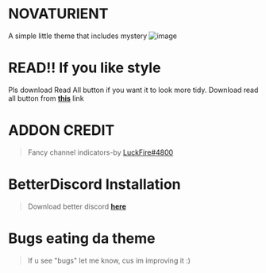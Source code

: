 # NOVATURIENT
A simple little theme that includes mystery
![image](https://user-images.githubusercontent.com/84565593/131484418-0991cebc-f9b6-473a-9843-84ce2dafa622.png)
# READ!! If you like style
Pls download Read All button if you want it to look more tidy. Download read all button from [**this**](https://betterdiscord.app/plugin/ReadAllNotificationsButton) link
# ADDON CREDIT
>Fancy channel indicators-by [LuckFire#4800](https://github.com/LuckFire)
# BetterDiscord Installation
>Download better discord [**here**](https://betterdiscord.app/)
# Bugs eating da theme
> If u see "bugs" let me know, cus im improving it :)
